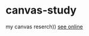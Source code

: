 # canvas-study
my canvas reserch))
<a href="https://mykolajkrusser.github.io/canvas-study/">see online</a>
